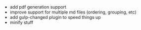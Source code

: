 * add pdf generation support
* improve support for multiple md files (ordering, grouping, etc)
* add gulp-changed plugin to speed things up
* minify stuff

